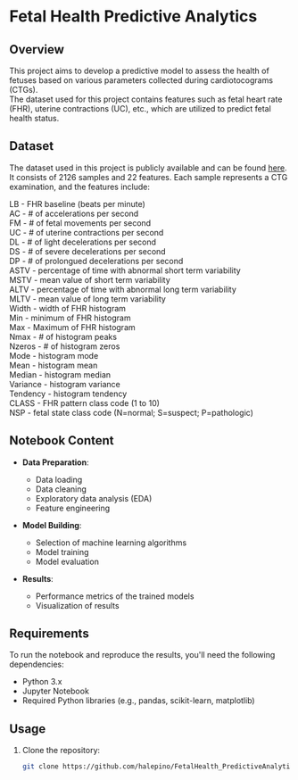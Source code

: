 # Fetal Health Predictive Analytics

## Overview

This project aims to develop a predictive model to assess the health of fetuses based on various parameters collected during cardiotocograms (CTGs).  
The dataset used for this project contains features such as fetal heart rate (FHR), uterine contractions (UC), etc., which are utilized to predict fetal health status.

## Dataset

The dataset used in this project is publicly available and can be found [here](https://www.kaggle.com/datasets/andrewmvd/fetal-health-classification). 
It consists of 2126 samples and 22 features. Each sample represents a CTG examination, and the features include:

LB - FHR baseline (beats per minute)  
AC - # of accelerations per second  
FM - # of fetal movements per second  
UC - # of uterine contractions per second  
DL - # of light decelerations per second  
DS - # of severe decelerations per second  
DP - # of prolongued decelerations per second  
ASTV - percentage of time with abnormal short term variability  
MSTV - mean value of short term variability  
ALTV - percentage of time with abnormal long term variability  
MLTV - mean value of long term variability  
Width - width of FHR histogram  
Min - minimum of FHR histogram  
Max - Maximum of FHR histogram   
Nmax - # of histogram peaks  
Nzeros - # of histogram zeros  
Mode - histogram mode  
Mean - histogram mean  
Median - histogram median  
Variance - histogram variance  
Tendency - histogram tendency  
CLASS - FHR pattern class code (1 to 10)   
NSP - fetal state class code (N=normal; S=suspect; P=pathologic)

## Notebook Content

- **Data Preparation**: 
  - Data loading
  - Data cleaning
  - Exploratory data analysis (EDA)
  - Feature engineering

- **Model Building**:
  - Selection of machine learning algorithms
  - Model training
  - Model evaluation

- **Results**:
  - Performance metrics of the trained models
  - Visualization of results
  
## Requirements

To run the notebook and reproduce the results, you'll need the following dependencies:

- Python 3.x
- Jupyter Notebook
- Required Python libraries (e.g., pandas, scikit-learn, matplotlib)

## Usage

1. Clone the repository:
   ```bash
   git clone https://github.com/halepino/FetalHealth_PredictiveAnalytics.git
